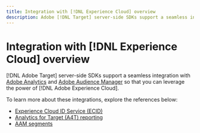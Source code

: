 ```yaml
---
title: Integration with [!DNL Experience Cloud] overview
description: Adobe [!DNL Target] server-side SDKs support a seamless integration with Adobe Analytics and Adobe Audience Manager so that you can leverage the power of Adobe Experience Cloud. 
---
```


# Integration with [!DNL Experience Cloud] overview

[!DNL Adobe Target] server-side SDKs support a seamless integration with [Adobe Analytics](https://business.adobe.com/products/analytics/adobe-analytics.html) and [Adobe Audience Manager](https://business.adobe.com/products/audience-manager/adobe-audience-manager.html) so that you can leverage the power of [!DNL Adobe Experience Cloud]. 

To learn more about these integrations, explore the references below:

* [Experience Cloud ID Service (ECID)](ecid.md)
* [Analytics for Target (A4T) reporting](a4t-reporting.md)
* [AAM segments](aam-segments.md)